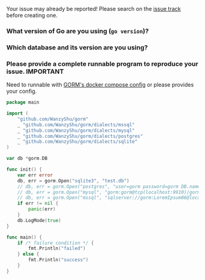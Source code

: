 Your issue may already be reported! Please search on the [issue track](https://github.com/WanzyShu/gorm/issues) before creating one.

### What version of Go are you using (`go version`)?


### Which database and its version are you using?


### Please provide a complete runnable program to reproduce your issue. **IMPORTANT**

Need to runnable with [GORM's docker compose config](https://github.com/WanzyShu/gorm/blob/master/docker-compose.yml) or please provides your config.

```go
package main

import (
	"github.com/WanzyShu/gorm"
	_ "github.com/WanzyShu/gorm/dialects/mssql"
	_ "github.com/WanzyShu/gorm/dialects/mysql"
	_ "github.com/WanzyShu/gorm/dialects/postgres"
	_ "github.com/WanzyShu/gorm/dialects/sqlite"
)

var db *gorm.DB

func init() {
	var err error
	db, err = gorm.Open("sqlite3", "test.db")
	// db, err = gorm.Open("postgres", "user=gorm password=gorm DB.name=gorm port=9920 sslmode=disable")
	// db, err = gorm.Open("mysql", "gorm:gorm@tcp(localhost:9910)/gorm?charset=utf8&parseTime=True")
	// db, err = gorm.Open("mssql", "sqlserver://gorm:LoremIpsum86@localhost:9930?database=gorm")
	if err != nil {
		panic(err)
	}
	db.LogMode(true)
}

func main() {
	if /* failure condition */ {
		fmt.Println("failed")
	} else {
		fmt.Println("success")
	}
}
```
